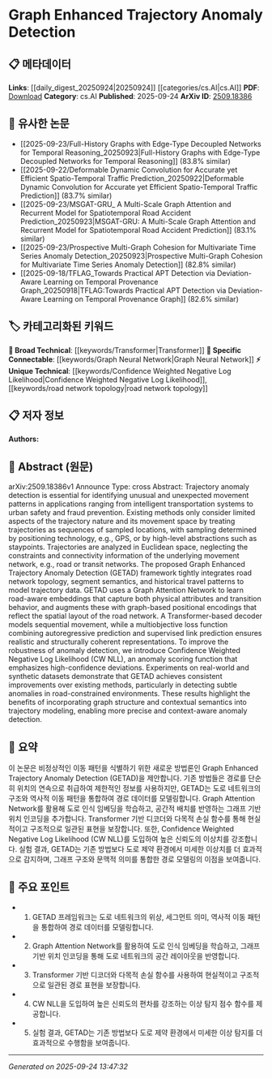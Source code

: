 <!-- KEYWORD_LINKING_METADATA:
{
  "processed_timestamp": "2025-09-24T13:47:32.688055",
  "vocabulary_version": "1.0",
  "selected_keywords": [
    "Graph Neural Network",
    "Transformer",
    "Confidence Weighted Negative Log Likelihood",
    "road network topology"
  ],
  "rejected_keywords": [],
  "similarity_scores": {
    "Graph Neural Network": 0.85,
    "Transformer": 0.8,
    "Confidence Weighted Negative Log Likelihood": 0.78,
    "road network topology": 0.72
  },
  "extraction_method": "AI_prompt_based",
  "budget_applied": true,
  "candidates_json": {
    "candidates": [
      {
        "surface": "Graph Attention Network",
        "canonical": "Graph Neural Network",
        "aliases": [
          "GNN",
          "Graph Attention Networks"
        ],
        "category": "specific_connectable",
        "rationale": "Graph Neural Networks are central to the proposed framework, enhancing connectivity with existing graph-based methods.",
        "novelty_score": 0.55,
        "connectivity_score": 0.89,
        "specificity_score": 0.78,
        "link_intent_score": 0.85
      },
      {
        "surface": "Transformer-based decoder",
        "canonical": "Transformer",
        "aliases": [
          "Transformer decoder"
        ],
        "category": "broad_technical",
        "rationale": "Transformers are widely used in sequence modeling, linking to a broad range of machine learning applications.",
        "novelty_score": 0.4,
        "connectivity_score": 0.92,
        "specificity_score": 0.7,
        "link_intent_score": 0.8
      },
      {
        "surface": "Confidence Weighted Negative Log Likelihood",
        "canonical": "Confidence Weighted Negative Log Likelihood",
        "aliases": [
          "CW NLL"
        ],
        "category": "unique_technical",
        "rationale": "This novel scoring function is specific to the paper's anomaly detection approach, offering unique insights.",
        "novelty_score": 0.75,
        "connectivity_score": 0.6,
        "specificity_score": 0.85,
        "link_intent_score": 0.78
      },
      {
        "surface": "road network topology",
        "canonical": "road network topology",
        "aliases": [
          "road topology",
          "network topology"
        ],
        "category": "unique_technical",
        "rationale": "Understanding road network topology is crucial for trajectory modeling, providing a unique perspective on spatial constraints.",
        "novelty_score": 0.65,
        "connectivity_score": 0.7,
        "specificity_score": 0.8,
        "link_intent_score": 0.72
      }
    ],
    "ban_list_suggestions": [
      "trajectory anomaly detection",
      "movement patterns",
      "real-world datasets"
    ]
  },
  "decisions": [
    {
      "candidate_surface": "Graph Attention Network",
      "resolved_canonical": "Graph Neural Network",
      "decision": "linked",
      "scores": {
        "novelty": 0.55,
        "connectivity": 0.89,
        "specificity": 0.78,
        "link_intent": 0.85
      }
    },
    {
      "candidate_surface": "Transformer-based decoder",
      "resolved_canonical": "Transformer",
      "decision": "linked",
      "scores": {
        "novelty": 0.4,
        "connectivity": 0.92,
        "specificity": 0.7,
        "link_intent": 0.8
      }
    },
    {
      "candidate_surface": "Confidence Weighted Negative Log Likelihood",
      "resolved_canonical": "Confidence Weighted Negative Log Likelihood",
      "decision": "linked",
      "scores": {
        "novelty": 0.75,
        "connectivity": 0.6,
        "specificity": 0.85,
        "link_intent": 0.78
      }
    },
    {
      "candidate_surface": "road network topology",
      "resolved_canonical": "road network topology",
      "decision": "linked",
      "scores": {
        "novelty": 0.65,
        "connectivity": 0.7,
        "specificity": 0.8,
        "link_intent": 0.72
      }
    }
  ]
}
-->

# Graph Enhanced Trajectory Anomaly Detection

## 📋 메타데이터

**Links**: [[daily_digest_20250924|20250924]] [[categories/cs.AI|cs.AI]]
**PDF**: [Download](https://arxiv.org/pdf/2509.18386.pdf)
**Category**: cs.AI
**Published**: 2025-09-24
**ArXiv ID**: [2509.18386](https://arxiv.org/abs/2509.18386)

## 🔗 유사한 논문
- [[2025-09-23/Full-History Graphs with Edge-Type Decoupled Networks for Temporal Reasoning_20250923|Full-History Graphs with Edge-Type Decoupled Networks for Temporal Reasoning]] (83.8% similar)
- [[2025-09-22/Deformable Dynamic Convolution for Accurate yet Efficient Spatio-Temporal Traffic Prediction_20250922|Deformable Dynamic Convolution for Accurate yet Efficient Spatio-Temporal Traffic Prediction]] (83.7% similar)
- [[2025-09-23/MSGAT-GRU_ A Multi-Scale Graph Attention and Recurrent Model for Spatiotemporal Road Accident Prediction_20250923|MSGAT-GRU: A Multi-Scale Graph Attention and Recurrent Model for Spatiotemporal Road Accident Prediction]] (83.1% similar)
- [[2025-09-23/Prospective Multi-Graph Cohesion for Multivariate Time Series Anomaly Detection_20250923|Prospective Multi-Graph Cohesion for Multivariate Time Series Anomaly Detection]] (82.8% similar)
- [[2025-09-18/TFLAG_Towards Practical APT Detection via Deviation-Aware Learning on Temporal Provenance Graph_20250918|TFLAG:Towards Practical APT Detection via Deviation-Aware Learning on Temporal Provenance Graph]] (82.6% similar)

## 🏷️ 카테고리화된 키워드
**🧠 Broad Technical**: [[keywords/Transformer|Transformer]]
**🔗 Specific Connectable**: [[keywords/Graph Neural Network|Graph Neural Network]]
**⚡ Unique Technical**: [[keywords/Confidence Weighted Negative Log Likelihood|Confidence Weighted Negative Log Likelihood]], [[keywords/road network topology|road network topology]]

## 📋 저자 정보

**Authors:** 

## 📄 Abstract (원문)

arXiv:2509.18386v1 Announce Type: cross 
Abstract: Trajectory anomaly detection is essential for identifying unusual and unexpected movement patterns in applications ranging from intelligent transportation systems to urban safety and fraud prevention.
  Existing methods only consider limited aspects of the trajectory nature and its movement space by treating trajectories as sequences of sampled locations, with sampling determined by positioning technology, e.g., GPS, or by high-level abstractions such as staypoints. Trajectories are analyzed in Euclidean space, neglecting the constraints and connectivity information of the underlying movement network, e.g., road or transit networks.
  The proposed Graph Enhanced Trajectory Anomaly Detection (GETAD) framework tightly integrates road network topology, segment semantics, and historical travel patterns to model trajectory data. GETAD uses a Graph Attention Network to learn road-aware embeddings that capture both physical attributes and transition behavior, and augments these with graph-based positional encodings that reflect the spatial layout of the road network.
  A Transformer-based decoder models sequential movement, while a multiobjective loss function combining autoregressive prediction and supervised link prediction ensures realistic and structurally coherent representations.
  To improve the robustness of anomaly detection, we introduce Confidence Weighted Negative Log Likelihood (CW NLL), an anomaly scoring function that emphasizes high-confidence deviations.
  Experiments on real-world and synthetic datasets demonstrate that GETAD achieves consistent improvements over existing methods, particularly in detecting subtle anomalies in road-constrained environments. These results highlight the benefits of incorporating graph structure and contextual semantics into trajectory modeling, enabling more precise and context-aware anomaly detection.

## 📝 요약

이 논문은 비정상적인 이동 패턴을 식별하기 위한 새로운 방법론인 Graph Enhanced Trajectory Anomaly Detection (GETAD)을 제안합니다. 기존 방법들은 경로를 단순히 위치의 연속으로 취급하여 제한적인 정보를 사용하지만, GETAD는 도로 네트워크의 구조와 역사적 이동 패턴을 통합하여 경로 데이터를 모델링합니다. Graph Attention Network를 활용해 도로 인식 임베딩을 학습하고, 공간적 배치를 반영하는 그래프 기반 위치 인코딩을 추가합니다. Transformer 기반 디코더와 다목적 손실 함수를 통해 현실적이고 구조적으로 일관된 표현을 보장합니다. 또한, Confidence Weighted Negative Log Likelihood (CW NLL)를 도입하여 높은 신뢰도의 이상치를 강조합니다. 실험 결과, GETAD는 기존 방법보다 도로 제약 환경에서 미세한 이상치를 더 효과적으로 감지하며, 그래프 구조와 문맥적 의미를 통합한 경로 모델링의 이점을 보여줍니다.

## 🎯 주요 포인트

- 1. GETAD 프레임워크는 도로 네트워크의 위상, 세그먼트 의미, 역사적 이동 패턴을 통합하여 경로 데이터를 모델링합니다.
- 2. Graph Attention Network를 활용하여 도로 인식 임베딩을 학습하고, 그래프 기반 위치 인코딩을 통해 도로 네트워크의 공간 레이아웃을 반영합니다.
- 3. Transformer 기반 디코더와 다목적 손실 함수를 사용하여 현실적이고 구조적으로 일관된 경로 표현을 보장합니다.
- 4. CW NLL을 도입하여 높은 신뢰도의 편차를 강조하는 이상 탐지 점수 함수를 제공합니다.
- 5. 실험 결과, GETAD는 기존 방법보다 도로 제약 환경에서 미세한 이상 탐지를 더 효과적으로 수행함을 보여줍니다.


---

*Generated on 2025-09-24 13:47:32*